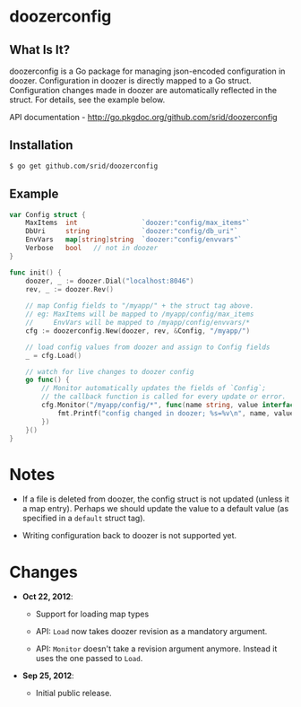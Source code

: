 # doozerconfig

## What Is It?

doozerconfig is a Go package for managing json-encoded configuration in doozer. Configuration in doozer is directly mapped to a Go struct. Configuration changes made in doozer are automatically reflected in the struct. For details, see the example below.

API documentation - http://go.pkgdoc.org/github.com/srid/doozerconfig

## Installation

```bash
$ go get github.com/srid/doozerconfig
```

## Example

```Go
var Config struct {
    MaxItems  int                `doozer:"config/max_items"`
    DbUri     string             `doozer:"config/db_uri"`
    EnvVars   map[string]string  `doozer:"config/envvars"`
    Verbose   bool   // not in doozer
}

func init() {
    doozer, _ := doozer.Dial("localhost:8046")
    rev, _ := doozer.Rev()
    
    // map Config fields to "/myapp/" + the struct tag above.
    // eg: MaxItems will be mapped to /myapp/config/max_items
    //     EnvVars will be mapped to /myapp/config/envvars/*
    cfg := doozerconfig.New(doozer, rev, &Config, "/myapp/")

    // load config values from doozer and assign to Config fields
    _ = cfg.Load()  

    // watch for live changes to doozer config
    go func() {
        // Monitor automatically updates the fields of `Config`; 
        // the callback function is called for every update or error.
        cfg.Monitor("/myapp/config/*", func(name string, value interface{}, err error) {
            fmt.Printf("config changed in doozer; %s=%v\n", name, value)            
        }) 
    }()
}
```

# Notes

- If a file is deleted from doozer, the config struct is not updated
  (unless it a map entry). Perhaps we should update the value to a
  default value (as specified in a `default` struct tag).

- Writing configuration back to doozer is not supported yet.

# Changes

- **Oct 22, 2012**:

  - Support for loading map types

  - API: `Load` now takes doozer revision as a mandatory argument.

  - API: `Monitor` doesn't take a revision argument anymore. Instead
    it uses the one passed to `Load`.

- **Sep 25, 2012**:

  - Initial public release.
  
